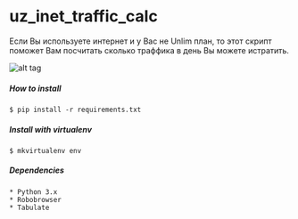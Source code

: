 # uz_inet_traffic_calc
Если Вы используете интернет и у Вас не Unlim план, то этот скрипт поможет Вам посчитать сколько траффика в день Вы можете истратить.

![alt tag](https://github.com/mirzaevaziz/uz_inet_traffic_calc/blob/master/Sarkor_calc_screen.png?raw=true)

##### How to install
    $ pip install -r requirements.txt 
    
##### Install with virtualenv
    $ mkvirtualenv env
##### Dependencies
    * Python 3.x
    * Robobrowser
    * Tabulate
    
